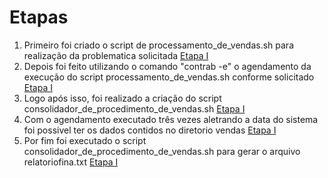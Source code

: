 
# Etapas


1. Primeiro foi criado o script de processamento_de_vendas.sh para realização da problematica solicitada
[Etapa I](etapa-1/ecommerce/processamento_de_vendas.sh)
2. Depois foi feito utilizando o comando "contrab -e" o agendamento da execução do script processamento_de_vendas.sh conforme solicitado
[Etapa I](etapa-1/ecommerce/comando_de_agendamento.txt)
3. Logo após isso, foi realizado a criação do script consolidador_de_procedimento_de_vendas.sh
[Etapa I](etapa-1/ecommerce/consolidador_de_procedimento_de_vendas.sh)
4. Com o agendamento executado três vezes aletrando a data do sistema foi possivel ter os dados contidos no diretorio vendas
[Etapa I](etapa-1/ecommerce/vendas/)
5. Por fim foi executado o script consolidador_de_procedimento_de_vendas.sh para gerar o arquivo relatoriofina.txt
[Etapa I](etapa-1/ecommerce/relatoriofina.txt)



